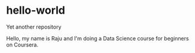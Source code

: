 # hello-world
Yet another repository

Hello, my name is Raju and I'm doing a Data Science course for beginners on Coursera.
